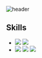 ![header](https://capsule-render.vercel.app/api?type=waving&color=auto&height=200&section=header&text=Yeon%20😎&fontSize=40)
## Skills
- <img src="https://img.shields.io/badge/Swift-F05138?style=flat&logo=Swift&logoColor=white"> <img src="https://img.shields.io/badge/Xcode-147EFB?style=flat&logo=Xcode&logoColor=white">
- <img src="https://img.shields.io/badge/html-E34F26?style=flat&logo=html5&logoColor=white"> <img src="https://img.shields.io/badge/css-1572B6?style=flat&logo=css3&logoColor=white"> <img src="https://img.shields.io/badge/javascript-F7DF1E?style=flat&logo=javascript&logoColor=black">
